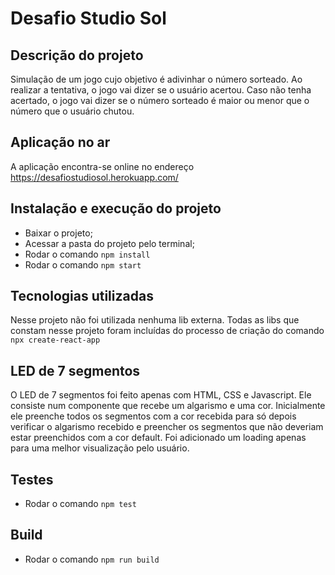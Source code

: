 # Desafio Studio Sol

## Descrição do projeto

Simulação de um jogo cujo objetivo é adivinhar o número sorteado. Ao realizar a tentativa, o jogo vai dizer se
o usuário acertou. Caso não tenha acertado, o jogo vai dizer se o número sorteado é maior ou menor que o
número que o usuário chutou.

## Aplicação no ar

A aplicação encontra-se online no endereço https://desafiostudiosol.herokuapp.com/

## Instalação e execução do projeto

- Baixar o projeto;
- Acessar a pasta do projeto pelo terminal;
- Rodar o comando `npm install`
- Rodar o comando `npm start`

## Tecnologias utilizadas

Nesse projeto não foi utilizada nenhuma lib externa. Todas as libs que constam nesse projeto foram incluídas
do processo de criação do comando `npx create-react-app`

## LED de 7 segmentos

O LED de 7 segmentos foi feito apenas com HTML, CSS e Javascript. Ele consiste num componente que recebe um algarismo
e uma cor. Inicialmente ele preenche todos os segmentos com a cor recebida para só depois verificar o algarismo recebido
e preencher os segmentos que não deveriam estar preenchidos com a cor default. Foi adicionado um loading apenas para uma
melhor visualização pelo usuário.

## Testes

- Rodar o comando `npm test`

## Build

- Rodar o comando `npm run build` 
